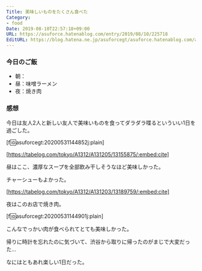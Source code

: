 ```yaml
---
Title: 美味しいものをたくさん食べた
Category:
- food
Date: 2019-08-10T22:57:18+09:00
URL: https://asuforce.hatenablog.com/entry/2019/08/10/225718
EditURL: https://blog.hatena.ne.jp/asuforcegt/asuforce.hatenablog.com/atom/entry/26006613392068872
---
```


### 今日のご飯
- 朝：
- 昼：味噌ラーメン
- 夜：焼き肉

### 感想

今日は友人2人と新しい友人で美味いものを食ってダラダラ喋るといういい1日を過ごした。

[f:id:asuforcegt:20200531144852j:plain]

[https://tabelog.com/tokyo/A1312/A131205/13155875/:embed:cite]


昼はここ、濃厚なスープを全部飲み干しそうなほど美味しかった。

チャーシューもよかった。

[https://tabelog.com/tokyo/A1312/A131203/13189759/:embed:cite]

夜はこのお店で焼き肉。

[f:id:asuforcegt:20200531144901j:plain]

こんなでっかい肉が食べられてとても美味しかった。

帰りに時計を忘れたのに気づいて、渋谷から取りに帰ったのがまじで大変だった...

なにはともあれ楽しい1日だった。



